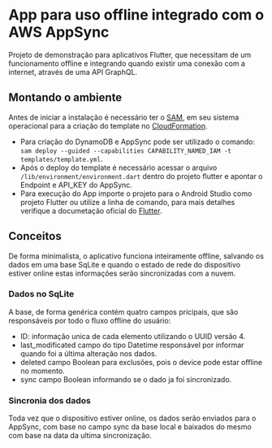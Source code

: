 
# App para uso offline integrado com o AWS AppSync   
Projeto de demonstração para aplicativos Flutter, que necessitam de um funcionamento offline e integrando quando existir uma conexão com a internet, através de uma API GraphQL.  
  
## Montando o ambiente
  
Antes de iniciar a instalação é necessário ter o [SAM](https://aws.amazon.com/pt/serverless/sam/), em seu sistema operacional para a criação do template no [CloudFormation](https://aws.amazon.com/pt/cloudformation/).
- Para criação do DynamoDB e AppSync pode ser utilizado o comando:  `sam deploy --guided --capabilities CAPABILITY_NAMED_IAM -t templates/template.yml`.
- Após o deploy do template é necessário acessar o arquivo `/lib/environment/environment.dart` dentro do projeto flutter e apontar o Endpoint e API_KEY do AppSync.
- Para execução do App importe o projeto para o Android Studio como projeto Flutter ou utilize a linha de comando, para mais detalhes verifique a documetação oficial do [Flutter](https://flutter.dev/docs/get-started/install).

## Conceitos
De forma minimalista, o aplicativo funciona inteiramente offline, salvando os dados em uma base SqLite e quando 
o estado de rede do dispositivo estiver online estas informações serão sincronizadas com a nuvem.

### Dados no SqLite
A base, de forma genérica contém quatro campos pricipais, que são responsáveis por todo o fluxo offline do usuário:
- ID: informação unica de cada elemento utilizando o UUID versão 4.
- last_modificated campo do tipo Datetime responsável por informar quando foi a última alteração nos dados.
- deleted campo Boolean para exclusões, pois o device pode estar offline no momento.
- sync campo Boolean informando se o dado ja foi sincronizado.

### Sincronia dos dados
Toda vez que o dispositivo estiver online, os dados serão enviados para o AppSync, com base no campo sync da base local e baixados do mesmo com base na data da ultima sincronização.